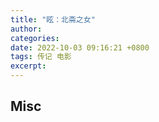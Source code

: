 ```yaml
---
title: "眩：北斋之女"
author: 
categories: 
date: 2022-10-03 09:16:21 +0800
tags: 传记 电影
excerpt: 
---
```










## Misc


